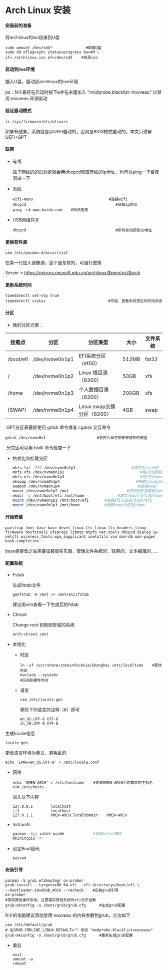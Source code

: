 # Arch Linux 安装

#### 安装前的准备

将archlinux的iso烧录到U盘

```shell
sudo umount /dev/sdX*               #卸载U盘
sudo dd oflag=sync status=progress bs=4M \
if=./archlinux.iso of=/dev/sdX    #烧录iso
```

#### 启动到live环境

插入U盘，启动到archlinux的live环境

ps：N卡最好在启动时按下e并在末尾加入 "modprobe.blacklist=nouveau" 以禁用 nouveau 开源驱动

#### 验证启动模式

```shell
ls /sys/firmware/efi/efivars
```

如果有结果，系统就是以UEFI启动的，否则是BIOS模式启动的，本文只讲解UEFI+GPT

#### 联网

- 有线

  插了网线的的启动是就会用dhcpcd获取有线的ip地址，也可以ping一下百度测试一下

- 无线

  ```shell
  wifi-menu                                  #连接wifi
  dhcpcd                                        #获取ip地址
  ping -c4 www.baidu.com    #测试连接
  ```

- USB网络共享

  ```shell
  dhcpcd                                        #即可自动获取ip地址
  ```

#### 更换软件源

```shell
vim /etc/pacman.d/mirorrlist
```

在第一行加入镜像源，这个是东软的，可自行更换 

Server = <https://mirrors.neusoft.edu.cn/archlinux/$repo/os/$arch>

#### 更新系统时间

```shell
timedatectl set-ntp true
timedatectl status                            #可选，查看系统现在的时间状态
```

#### 分区

- 我的分区方案：

| 挂载点    | 分区           | 分区类型                   | 大小  | 文件系统 |
| --------- | -------------- | -------------------------- | ----- | -------- |
| /boot/efi | /dev/nvme0n1p1 | EFI系统分区（ef00）        | 512MB | fat32    |
| /         | /dev/nvme0n1p2 | Linux 根目录（8300）       | 50GB  | xfs      |
| /home     | /dev/nvme0n1p3 | 个人数据目录（8300）       | 200GB | xfs      |
| [SWAP]    | /dev/nvme0n1p4 | Linux swap交换分区（8200） | 4GB   | swap     |

​    GPT分区表最好使用 gdisk 命令或者 cgdisk 交互命令

```shell
gdisk /dev/nvme0n1                       #更换为自己想要安装到的硬盘
```

​    分完区可以用 lsblk 命令检查一下

- 格式化和挂载分区

  ```sh
  mkfs.fat -F32 /dev/nvme0n1p1                         #格式化efi分区
  mkfs.xfs /dev/nvme0n1p2                                  #格式化根目录分区
  mkfs.xfs /dev/nvme0n1p3                                  #格式化home分区
  mkswap /dev/nvme0n1p4                                  #格式化swap分区
  swapon /dev/nvme0n1p4                                   #启用swap
  mount /dev/nvme0n1p2 /mnt                          #把根分区挂载到/mnt
  mkdir -p /mnt/boot/efi /mnt/home               #建立/boot/efi和/home目录
  mount /dev/nvme0n1p1 /mnt/boot/efi       #挂载efi分区到/boot/efi
  mount /dev/nvme0n1p3 /mnt/home           #挂载home分区到/home
  ```

#### 开始安装

```shell
pacstrap /mnt base base-devel linux-lts linux-lts-headers linux-firmware dosfstools xfsprogs libmtp mtpfs net-tools dhcpcd dialog iw netctl wireless_tools wpa_supplicant inetutils vim man-db man-pages bash-completion
```

base组更改之后需要加装很多东西，管理文件系统的、联网的、文本编辑的......

#### 配置系统

- Fstab

  生成fstab文件

  ```shell
  genfstab -U /mnt >> /mnt/etc/fstab
  ```

  建议用vim查看一下生成后的fstab

- Chroot

  Change root 到刚刚安装的系统

  ```shell
  arch-chroot /mnt
  ```

- 本地化

  - 时区

    ```shell
    ln -sf /usr/share/zoneinfo/Asia/Shanghai /etc/localtime    #更改时区
    hwclock --systohc                                                                                 #应用到硬件时间
    ```

  - 语言

    ```shell
    vim /etc/locale.gen
    ```

    移除下列语言的注释（#）即可

    ```shell
    en_US.UTF-8 UTF-8
    zh_CN.UTF-8 UTF-8
    ```
    

生成locale信息
    
```shell
locale-gen
```

更改语言环境为英文，避免乱码
    
```shell
echo 'LANG=en_US.UTF-8' > /etc/locale.conf
```

- 网络

  ```shell
  echo 'OMEN-ARCH' > /etc/hostname    #更改OMEN-ARCH为你喜欢的主机名
  vim /etc/hosts
  ```

  加入以下内容

  ```shell
  127.0.0.1        localhost
  ::1              localhost
  127.0.1.1        OMEN-ARCH.localdomain    OMEN-ARCH
  ```

- Initramfs

  ```sh
  pacman -Syy intel-ucode             #安装intel微码
  mkinitcpio -P
  ```
  
- 设定Root密码

  ```shell
  passwd
  ```

#### 安装引导

```shell
pacman -S grub efibootmgr os-prober
grub-install --target=x86_64-efi --efi-directory=/boot/efi \
--bootloader-id=GRUB_ARCH --recheck    #安装grub引导
os-prober                                                                #探测其他操作系统，注意需将其他系统的efi分区挂载
grub-mkconfig -o /boot/grub/grub.cfg      #生成grub配置    
```

N卡的电脑建议添加禁用 nouveau 的内核参数到grub，方法如下

```shell
vim /etc/default/grub    
# 在GRUB_CMDLINE_LINUX_DEFAULT="" 添加 "modprobe.blacklist=nouveau"
grub-mkconfig -o /boot/grub/grub.cfg      #重新生成grub配置
```

- 重启

  ```shell
  exit
  umount -a
  reboot
  ```
